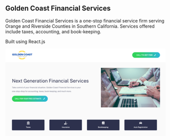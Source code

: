 ## Golden Coast Financial Services

Golden Coast Financial Services is a one-stop financial service firm serving Orange and Riverside Counties in Southern California. Services offered include taxes, accounting, and book-keeping.

Built using React.js

![](src/images/desktop-preview.png)
